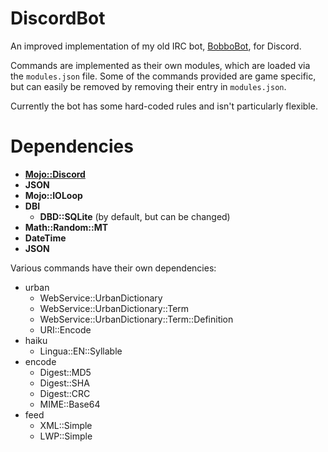 # DiscordBot

An improved implementation of my old IRC bot, [BobboBot](https://github.com/JeffBobbo/BobboBot), for Discord.

Commands are implemented as their own modules, which are loaded via the `modules.json` file. Some of the commands provided are game specific, but can easily be removed by removing their entry in `modules.json`.

Currently the bot has some hard-coded rules and isn't particularly flexible.

# Dependencies
- [**Mojo::Discord**](https://github.com/vsTerminus/Mojo-Discord)
- **JSON**
- **Mojo::IOLoop**
- **DBI**
  - **DBD::SQLite** (by default, but can be changed)
- **Math::Random::MT**
- **DateTime**
- **JSON**

Various commands have their own dependencies:
- urban
  - WebService::UrbanDictionary
  - WebService::UrbanDictionary::Term
  - WebService::UrbanDictionary::Term::Definition
  - URI::Encode
- haiku
  - Lingua::EN::Syllable
- encode
  - Digest::MD5
  - Digest::SHA
  - Digest::CRC
  - MIME::Base64
- feed
  - XML::Simple
  - LWP::Simple
